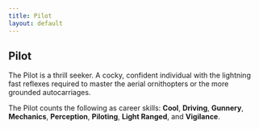 ```yaml
---
title: Pilot
layout: default
---
```

## Pilot
The Pilot is a thrill seeker. A cocky, confident individual with the lightning fast reflexes required to master the aerial ornithopters or the more grounded autocarriages.

The Pilot counts the following as career skills: **Cool**, **Driving**, **Gunnery**, **Mechanics**, **Perception**, **Piloting**, **Light Ranged**, and **Vigilance**.